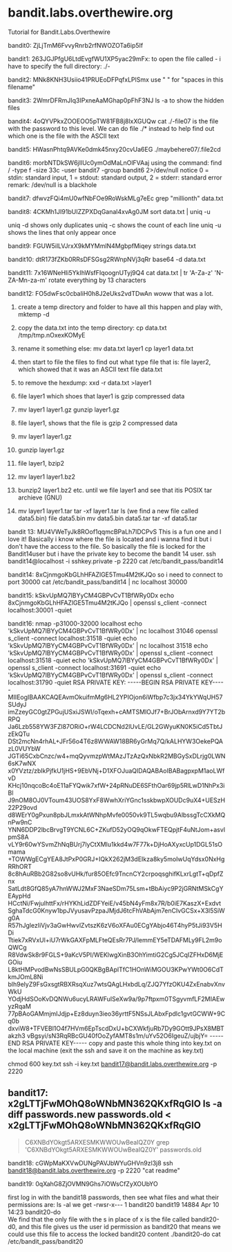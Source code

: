 # bandit.labs.overthewire.org
Tutorial for Bandit.Labs.Overthewire

bandit0: ZjLjTmM6FvvyRnrb2rfNWOZOTa6ip5If

bandit1: 263JGJPfgU6LtdEvgfWU1XP5yac29mFx: to open the file called - i have to specify the full directory: ./-

bandit2: MNk8KNH3Usiio41PRUEoDFPqfxLPlSmx
use " " for "spaces in this filename"

bandit3: 2WmrDFRmJIq3IPxneAaMGhap0pFhF3NJ
ls -a to show the hidden files

bandit4: 4oQYVPkxZOOEOO5pTW81FB8j8lxXGUQw
cat ./-file07 is the file with the password to this level.
We can do file ./* instead to help find out which one is the file with the ASCII text

bandit5: HWasnPhtq9AVKe0dmk45nxy20cvUa6EG
./maybehere07/.file2cd

bandit6: morbNTDkSW6jIlUc0ymOdMaLnOlFVAaj
using the command: find / -type f -size 33c -user bandit7 -group bandit6 2>/dev/null
notice 0 = stdin: standard input, 1 = stdout: standard output, 2 = stderr: standard error
remark: /dev/null is a blackhole

bandit7: dfwvzFQi4mU0wfNbFOe9RoWskMLg7eEc
grep "millionth" data.txt

bandit8: 4CKMh1JI91bUIZZPXDqGanal4xvAg0JM
sort data.txt | uniq -u

uniq -d shows only duplicates
uniq -c shows the count of each line
uniq -u shows the lines that only appear once


bandit9: FGUW5ilLVJrxX9kMYMmlN4MgbpfMiqey
strings data.txt

bandit10: dtR173fZKb0RRsDFSGsg2RWnpNVj3qRr
base64 -d data.txt

bandit11: 7x16WNeHIi5YkIhWsfFIqoognUTyj9Q4
cat data.txt | tr 'A-Za-z' 'N-ZA-Mn-za-m'
rotate everything by 13 characters

bandit12: FO5dwFsc0cbaIiH0h8J2eUks2vdTDwAn
woww that was a lot.
1. create a temp directory and folder to have all this  happen and play with, mktemp -d
2. copy the data.txt into the temp directory: cp data.txt /tmp/tmp.nOxexKOMyE
3. rename it something else:
mv data.txt layer1
cp layer1 data.txt
4. then start to file the files to find out what type file that is: file layer2, which showed that it was an ASCII text
file data.txt
5. to remove the hexdump:
xxd -r data.txt >layer1
6. file layer1
which shoes that layer1 is gzip compressed data

7. mv layer1 layer1.gz
gunzip layer1.gz
8. file layer1, shows that the file is gzip 2 compressed data
9. mv layer1 layer1.gz
10. gunzip layer1.gz
11. file layer1, bzip2
12. mv layer1 layer1.bz2
13. bunzip2 layer1.bz2
etc. until we file layer1 and see that itis POSIX tar archieve (GNU)

14. mv layer1 layer1.tar
tar -xf layer1.tar
ls (we find a new file called data5.bin)
file data5.bin
mv data5.bin data5.tar
tar -xf data5.tar


bandit 13: MU4VWeTyJk8ROof1qqmcBPaLh7lDCPvS
This is a fun one and I love it!
Basically i know where the file is located and i wanna find it but i don't have the access to the file.
So basically the file is locked for the Bandit14user but i have the private key to become the bandit 14 user.
ssh bandit14@localhost -i sshkey.private -p 2220
cat /etc/bandit_pass/bandit14

bandit14: 8xCjnmgoKbGLhHFAZlGE5Tmu4M2tKJQo
so i need to connect to port 30000
cat /etc/bandit_pass/bandit14 | nc localhost 30000


bandit15: kSkvUpMQ7lBYyCM4GBPvCvT1BfWRy0Dx
echo 8xCjnmgoKbGLhHFAZlGE5Tmu4M2tKJQo |  openssl s_client -connect localhost:30001 -quiet

bandit16:
nmap -p31000-32000 localhost
echo 'kSkvUpMQ7lBYyCM4GBPvCvT1BfWRy0Dx' | nc localhost 31046
openssl s_client -connect localhost:31518 -quiet
echo 'kSkvUpMQ7lBYyCM4GBPvCvT1BfWRy0Dx' | nc localhost 31518
echo 'kSkvUpMQ7lBYyCM4GBPvCvT1BfWRy0Dx' | openssl s_client -connect localhost:31518 -quiet
echo 'kSkvUpMQ7lBYyCM4GBPvCvT1BfWRy0Dx' | openssl s_client -connect localhost:31691 -quiet
echo 'kSkvUpMQ7lBYyCM4GBPvCvT1BfWRy0Dx' | openssl s_client -connect localhost:31790 -quiet
RSA PRIVATE KEY:
-----BEGIN RSA PRIVATE KEY-----
MIIEogIBAAKCAQEAvmOkuifmMg6HL2YPIOjon6iWfbp7c3jx34YkYWqUH57SUdyJ
imZzeyGC0gtZPGujUSxiJSWI/oTqexh+cAMTSMlOJf7+BrJObArnxd9Y7YT2bRPQ
Ja6Lzb558YW3FZl87ORiO+rW4LCDCNd2lUvLE/GL2GWyuKN0K5iCd5TbtJzEkQTu
DSt2mcNn4rhAL+JFr56o4T6z8WWAW18BR6yGrMq7Q/kALHYW3OekePQAzL0VUYbW
JGTi65CxbCnzc/w4+mqQyvmzpWtMAzJTzAzQxNbkR2MBGySxDLrjg0LWN6sK7wNX
x0YVztz/zbIkPjfkU1jHS+9EbVNj+D1XFOJuaQIDAQABAoIBABagpxpM1aoLWfvD
KHcj10nqcoBc4oE11aFYQwik7xfW+24pRNuDE6SFthOar69jp5RlLwD1NhPx3iBl
J9nOM8OJ0VToum43UOS8YxF8WwhXriYGnc1sskbwpXOUDc9uX4+UESzH22P29ovd
d8WErY0gPxun8pbJLmxkAtWNhpMvfe0050vk9TL5wqbu9AlbssgTcCXkMQnPw9nC
YNN6DDP2lbcBrvgT9YCNL6C+ZKufD52yOQ9qOkwFTEQpjtF4uNtJom+asvlpmS8A
vLY9r60wYSvmZhNqBUrj7lyCtXMIu1kkd4w7F77k+DjHoAXyxcUp1DGL51sOmama
+TOWWgECgYEA8JtPxP0GRJ+IQkX262jM3dEIkza8ky5moIwUqYdsx0NxHgRRhORT
8c8hAuRBb2G82so8vUHk/fur85OEfc9TncnCY2crpoqsghifKLxrLgtT+qDpfZnx
SatLdt8GfQ85yA7hnWWJ2MxF3NaeSDm75Lsm+tBbAiyc9P2jGRNtMSkCgYEAypHd
HCctNi/FwjulhttFx/rHYKhLidZDFYeiE/v45bN4yFm8x7R/b0iE7KaszX+Exdvt
SghaTdcG0Knyw1bpJVyusavPzpaJMjdJ6tcFhVAbAjm7enCIvGCSx+X3l5SiWg0A
R57hJglezIiVjv3aGwHwvlZvtszK6zV6oXFAu0ECgYAbjo46T4hyP5tJi93V5HDi
Ttiek7xRVxUl+iU7rWkGAXFpMLFteQEsRr7PJ/lemmEY5eTDAFMLy9FL2m9oQWCg
R8VdwSk8r9FGLS+9aKcV5PI/WEKlwgXinB3OhYimtiG2Cg5JCqIZFHxD6MjEGOiu
L8ktHMPvodBwNsSBULpG0QKBgBAplTfC1HOnWiMGOU3KPwYWt0O6CdTkmJOmL8Ni
blh9elyZ9FsGxsgtRBXRsqXuz7wtsQAgLHxbdLq/ZJQ7YfzOKU4ZxEnabvXnvWkU
YOdjHdSOoKvDQNWu6ucyLRAWFuISeXw9a/9p7ftpxm0TSgyvmfLF2MIAEwyzRqaM
77pBAoGAMmjmIJdjp+Ez8duyn3ieo36yrttF5NSsJLAbxFpdlc1gvtGCWW+9Cq0b
dxviW8+TFVEBl1O4f7HVm6EpTscdDxU+bCXWkfjuRb7Dy9GOtt9JPsX8MBTakzh3
vBgsyi/sN3RqRBcGU40fOoZyfAMT8s1m/uYv52O6IgeuZ/ujbjY=
-----END RSA PRIVATE KEY-----
copy and paste this whole thing into key.txt on the local machine (exit the ssh and save it on the machine as key.txt)

chmod 600 key.txt
ssh -i key.txt bandit17@bandit.labs.overthewire.org -p 2220

bandit17: x2gLTTjFwMOhQ8oWNbMN362QKxfRqGlO
ls -a
diff passwords.new passwords.old
< x2gLTTjFwMOhQ8oWNbMN362QKxfRqGlO
---
> C6XNBdYOkgt5ARXESMKWWOUwBeaIQZ0Y
grep 'C6XNBdYOkgt5ARXESMKWWOUwBeaIQZ0Y' passwords.old


bandit18: cGWpMaKXVwDUNgPAVJbWYuGHVn9zl3j8
ssh bandit18@bandit.labs.overthewire.org -p 2220 "cat readme"

bandit19: 0qXahG8ZjOVMN9Ghs7iOWsCfZyXOUbYO

first log in with the bandit18 passwords, then see what files and what their permissions are:
ls -al
we get -rwsr-x---  1 bandit20 bandit19 14884 Apr 10 14:23 bandit20-do                                    
We find that the only file with the s in place of x is the file called bandit20-d0, and this file gives us the user id permission as bandit20
that means we could use this file to access the locked bandit20 content
./bandit20-do cat /etc/bandit_pass/bandit20
